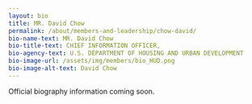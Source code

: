 ```yaml
---
layout: bio
title: MR. David Chow
permalink: /about/members-and-leadership/chow-david/
bio-name-text: MR. David Chow
bio-title-text: CHIEF INFORMATION OFFICER,
bio-agency-text: U.S. DEPARTMENT OF HOUSING AND URBAN DEVELOPMENT
bio-image-url: /assets/img/members/bio_HUD.png
bio-image-alt-text: David Chow
---
```


Official biography information coming soon.
